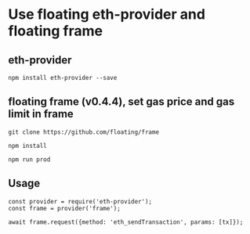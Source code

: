 # Use floating eth-provider and floating frame

## eth-provider 
```
npm install eth-provider --save
```

## floating frame (v0.4.4), set gas price and gas limit in frame
```
git clone https://github.com/floating/frame

npm install

npm run prod
```

## Usage
```
const provider = require('eth-provider');
const frame = provider('frame');

await frame.request({method: 'eth_sendTransaction', params: [tx]});
```